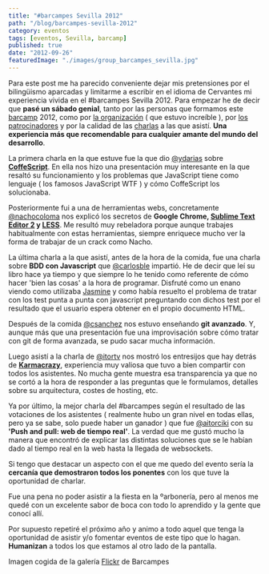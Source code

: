 ```yaml
---
title: "#barcampes Sevilla 2012"
path: "/blog/barcampes-sevilla-2012"
category: eventos
tags: [eventos, Sevilla, barcamp]
published: true
date: "2012-09-26"
featuredImage: "./images/group_barcampes_sevilla.jpg"
---
```


<p>
	Para este post me ha parecido conveniente dejar mis pretensiones por el bilingüismo aparcadas y limitarme a escribir en el idioma de Cervantes mi experiencia vivida en el #barcampes Sevilla 2012. Para empezar he de decir que <strong>pasé un sábado genial</strong>, tanto por las personas que formamos este <a href='https://twitter.com/i/#!/search/?q=%23barcampes' target='_blank' rel="nofollow noopener noreferrer">barcamp</a> 2012, como por <a href='http://barcampspain.com/acerca-de/' target='_blank' rel="nofollow noopener noreferrer">la organización</a> ( que estuvo increíble ), por <a href='http://barcampspain.com/sponsors/' target='_blank' rel="nofollow noopener noreferrer">los patrocinadores</a> y por la calidad de las <a href='http://barcampspain.com/schedule/' target='_blank' rel="nofollow noopener noreferrer">charlas</a> a las que asistí. <strong>Una experiencia más que recomendable para cualquier amante del mundo del desarrollo</strong>.
</p>
<p>
	La primera charla en la que estuve fue la que dio <a href='https://twitter.com/ydarias' target='_blank' rel="nofollow noopener noreferrer">@ydarias</a> sobre <strong><a href='http://coffeescript.org/' target='_blank' rel="nofollow noopener noreferrer">CoffeScript</a></strong>. En ella nos hizo una presentación muy interesante en la que resaltó su funcionamiento y los problemas que JavaScript tiene como lenguaje ( los famosos JavaScript WTF ) y cómo CoffeScript los solucionaba.
</p>
<p>
	Posteriormente fui a una de herramientas webs, concretamente <a href='https://twitter.com/nachocoloma' target='_blank' rel="nofollow noopener noreferrer">@nachocoloma</a> nos explicó los secretos de <strong>Google Chrome, <a href='http://www.sublimetext.com/' target='_blank' rel="nofollow noopener noreferrer">Sublime Text Editor 2</a> y <a href='http://lesscss.org/' target='_blank' rel="nofollow noopener noreferrer">LESS</a></strong>. Me resultó muy rebeladora porque aunque trabajes habitualmente con estas herramientas, siempre enriquece mucho ver la forma de trabajar de un crack como Nacho.
</p>
<p>
	La última charla a la que asistí, antes de la hora de la comida, fue una charla sobre <strong>BDD con Javascript</strong> que <a href='https://twitter.com/carlosble' target='_blank' rel="nofollow noopener noreferrer">@carlosble</a> impartió. He de decir que leí su libro hace ya tiempo y que siempre lo he tenido como referente de cómo hacer 'bien las cosas' a la hora de programar. Disfruté como un enano viendo como utilizaba <a href='http://pivotal.github.com/jasmine/' target='_blank' rel="nofollow noopener noreferrer">Jasmine</a> y como había resuelto el problema de tratar con los test punta a punta con javascript preguntando con dichos test por el resultado que el usuario espera obtener en el propio documento HTML.
</p>
<p>
	Después de la comida <a href='https://twitter.com/csanchez' target='_blank' rel="nofollow noopener noreferrer">@csanchez</a> nos estuvo enseñando <strong>git avanzado</strong>. Y, aunque más que una presentación fue una improvisación sobre cómo tratar con git de forma avanzada, se pudo sacar mucha información.
</p>
<p>
	Luego asistí a la charla de <a href='https://twitter.com/itortv' target='_blank' rel="nofollow noopener noreferrer">@itortv</a> nos mostró los entresijos que hay detrás de <strong><a href='http://www.karmacracy.com/' target='_blank' rel="nofollow noopener noreferrer">Karmacrazy</a></strong>, experiencia muy valiosa que tuvo a bien compartir con todos los asistentes. No mucha gente muestra esa transparencia ya que no se cortó a la hora de responder a las preguntas que le formulamos, detalles sobre su arquitectura, costes de hosting, etc.
</p>
<p>
	Ya por último, la mejor charla del #barcampes según el resultado de las votaciones de los asistentes (  realmente hubo un gran nivel en todas ellas, pero ya se sabe, solo puede haber un ganador ) que fue <a href='https://twitter.com/aitorciki' target='_blank' rel="nofollow noopener noreferrer">@aitorciki</a> con su <strong>'Push and pull: web de tiempo real'</strong>. La verdad que me gustó mucho la manera que encontró de explicar las distintas soluciones que se le habían dado al tiempo real en la web hasta la llegada de websockets.
</p>
<p>
	Si tengo que destacar un aspecto con el que me quedo del evento sería la <strong>cercanía que demostraron todos los ponentes</strong> con los que tuve la oportunidad de charlar.
</p>
<p>
	Fue una pena no poder asistir a la fiesta en la ºarbonería, pero al menos me quedé con un excelente sabor de boca con todo lo aprendido y la gente que conocí allí.
</p>
<p>
	Por supuesto repetiré el próximo año y animo a todo aquel que tenga la oportunidad de asistir y/o fomentar eventos de este tipo que lo hagan. <strong>Humanizan</strong> a todos los que estamos al otro lado de la pantalla.
</p>

<footer>Imagen cogida de la galería <a href='http://www.flickr.com/photos/barcampes' target='_blank' rel="nofollow noopener noreferrer">Flickr</a> de Barcampes</footer>
